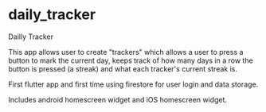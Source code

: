# daily_tracker

Dailly Tracker

This app allows user to create "trackers" which allows a user to press a button to mark the current day, keeps track of how many days in a row the button is pressed (a streak) and what each tracker's current streak is.

First flutter app and first time using firestore for user login and data storage.

Includes android homescreen widget and iOS homescreen widget.
